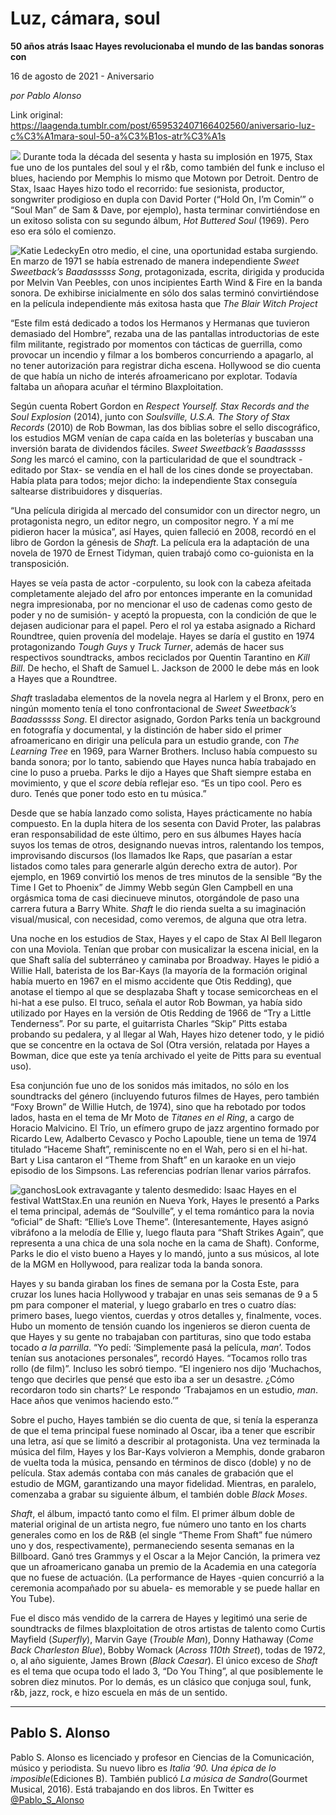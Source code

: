 # Luz, cámara, soul

**50 años atrás Isaac Hayes revolucionaba el mundo de las bandas sonoras con**

16 de agosto de 2021 - Aniversario

_por Pablo Alonso_

Link original: https://laagenda.tumblr.com/post/659532407166402560/aniversario-luz-c%C3%A1mara-soul-50-a%C3%B1os-atr%C3%A1s

![](https://64.media.tumblr.com/034fe27eb444fcff10e7b511e9695ea9/79ad40f2e7417e76-8b/s500x750/7067f1ff9f7b44325d150e67a0e4f92488e5aeca.jpg)
Durante toda la década del sesenta y hasta su implosión en 1975, Stax fue uno de los puntales del soul y el r&b, como también del funk e incluso el blues, haciendo por Memphis lo mismo que Motown por Detroit. Dentro de Stax, Isaac Hayes hizo todo el recorrido: fue sesionista, productor, songwriter prodigioso en dupla con David Porter (“Hold On, I’m Comin’” o “Soul Man” de Sam & Dave, por ejemplo), hasta terminar convirtiéndose en un exitoso solista con su segundo álbum, *Hot Buttered Soul* (1969). Pero eso era sólo el comienzo.

![Katie Ledecky](https://64.media.tumblr.com/014d3bdf5d2ea404b215a414b9d21afc/79ad40f2e7417e76-b7/s400x600/4b860a4684c16fb46349dbda2bc7c9014d7fbf64.jpg)En otro medio, el cine, una oportunidad estaba surgiendo. En marzo de 1971 se había estrenado de manera independiente *Sweet Sweetback’s Baadasssss Song*, protagonizada, escrita, dirigida y producida por Melvin Van Peebles, con unos incipientes Earth Wind & Fire en la banda sonora. De exhibirse inicialmente en sólo dos salas terminó convirtiéndose en la película independiente más exitosa hasta que *The Blair Witch Project*

“Este film está dedicado a todos los Hermanos y Hermanas que tuvieron demasiado del Hombre”, rezaba una de las pantallas introductorias de este film militante, registrado por momentos con tácticas de guerrilla, como provocar un incendio y filmar a los bomberos concurriendo a apagarlo, al no tener autorización para registrar dicha escena. Hollywood se dio cuenta de que había un nicho de interés afroamericano por explotar. Todavía faltaba un añopara acuñar el término Blaxploitation.

Según cuenta Robert Gordon en *Respect Yourself. Stax Records and the Soul Explosion* (2014), junto con *Soulsville, U.S.A. The Story of Stax Records* (2010) de Rob Bowman, las dos biblias sobre el sello discográfico, los estudios MGM venían de capa caída en las boleterías y buscaban una inversión barata de dividendos fáciles. *Sweet Sweetback’s Baadasssss Song* les marcó el camino, con la particularidad de que el soundtrack -editado por Stax- se vendía en el hall de los cines donde se proyectaban. Había plata para todos; mejor dicho: la independiente Stax conseguía saltearse distribuidores y disquerías.

“Una película dirigida al mercado del consumidor con un director negro, un protagonista negro, un editor negro, un compositor negro. Y a mí me pidieron hacer la música”, así Hayes, quien falleció en 2008, recordó en el libro de Gordon la génesis de *Shaft*. La película era la adaptación de una novela de 1970 de Ernest Tidyman, quien trabajó como co-guionista en la transposición. 

Hayes se veía pasta de actor -corpulento, su look con la cabeza afeitada completamente alejado del afro por entonces imperante en la comunidad negra impresionaba, por no mencionar el uso de cadenas como gesto de poder y no de sumisión- y aceptó la propuesta, con la condición de que le dejasen audicionar para el papel. Pero el rol ya estaba asignado a Richard Roundtree, quien provenía del modelaje. Hayes se daría el gustito en 1974 protagonizando *Tough Guys* y *Truck Turner*, además de hacer sus respectivos soundtracks, ambos reciclados por Quentin Tarantino en *Kill Bill*. De hecho, el Shaft de Samuel L. Jackson de 2000 le debe más en look a Hayes que a Roundtree.

*Shaft* trasladaba elementos de la novela negra al Harlem y el Bronx, pero en ningún momento tenía el tono confrontacional de *Sweet Sweetback’s Baadasssss Song*. El director asignado, Gordon Parks tenía un background en fotografía y documental, y la distinción de haber sido el primer afroamericano en dirigir una película para un estudio grande, con *The Learning Tree* en 1969, para Warner Brothers. Incluso había compuesto su banda sonora; por lo tanto, sabiendo que Hayes nunca había trabajado en cine lo puso a prueba. Parks le dijo a Hayes que Shaft siempre estaba en movimiento, y que el *score* debía reflejar eso. “Es un tipo cool. Pero es duro. Tenés que poner todo esto en tu música.”

Desde que se había lanzado como solista, Hayes prácticamente no había compuesto. En la dupla hitera de los sesenta con David Proter, las palabras eran responsabilidad de este último, pero en sus álbumes Hayes hacía suyos los temas de otros, designando nuevas intros, ralentando los tempos, improvisando discursos (los llamados Ike Raps, que pasarían a estar listados como tales para generarle algún derecho extra de autor). Por ejemplo, en 1969 convirtió los menos de tres minutos de la sensible “By the Time I Get to Phoenix” de Jimmy Webb según Glen Campbell en una orgásmica toma de casi diecinueve minutos, otorgándole de paso una carrera futura a Barry White. *Shaft* le dio rienda suelta a su imaginación visual/musical, con necesidad, como veremos, de alguna que otra letra.

Una noche en los estudios de Stax, Hayes y el capo de Stax Al Bell llegaron con una Moviola. Tenían que probar con musicalizar la escena inicial, en la que Shaft salía del subterráneo y caminaba por Broadway. Hayes le pidió a Willie Hall, baterista de los Bar-Kays (la mayoría de la formación original había muerto en 1967 en el mismo accidente que Otis Redding), que anotase el tiempo al que se desplazaba Shaft y tocase semicorcheas en el hi-hat a ese pulso. El truco, señala el autor Rob Bowman, ya había sido utilizado por Hayes en la versión de Otis Redding de 1966 de “Try a Little Tenderness”. Por su parte, el guitarrista Charles “Skip” Pitts estaba probando su pedalera, y al llegar al Wah, Hayes hizo detener todo, y le pidió que se concentre en la octava de Sol (Otra versión, relatada por Hayes a Bowman, dice que este ya tenía archivado el yeite de Pitts para su eventual uso). 

Esa conjunción fue uno de los sonidos más imitados, no sólo en los soundtracks del género (incluyendo futuros filmes de Hayes, pero también “Foxy Brown” de Willie Hutch, de 1974), sino que ha rebotado por todos lados, hasta en el tema de Mr Moto de *Titanes en el Ring*, a cargo de Horacio Malvicino. El Trío, un efímero grupo de jazz argentino formado por Ricardo Lew, Adalberto Cevasco y Pocho Lapouble, tiene un tema de 1974 titulado “Haceme Shaft”, reminiscente no en el Wah, pero si en el hi-hat. Bart y Lisa cantaron el “Theme from Shaft” en un karaoke en un viejo episodio de los Simpsons. Las referencias podrían llenar varios párrafos.

![ganchos](https://64.media.tumblr.com/aaf63da798fb5c444d23bd0060a0ccf6/79ad40f2e7417e76-ec/s500x750/b1d4bc0faa530a8e6b222d4d6e2076e5a5b6a433.jpg)Look extravagante y talento desmedido: Isaac Hayes en el festival WattStax.En una reunión en Nueva York, Hayes le presentó a Parks el tema principal, además de “Soulville”, y el tema romántico para la novia “oficial” de Shaft: “Ellie’s Love Theme”. (Interesantemente, Hayes asignó vibráfono a la melodía de Ellie y, luego flauta para “Shaft Strikes Again”, que representa a una chica de una sola noche en la cama de Shaft). Conforme, Parks le dio el visto bueno a Hayes y lo mandó, junto a sus músicos, al lote de la MGM en Hollywood, para realizar toda la banda sonora.

Hayes y su banda giraban los fines de semana por la Costa Este, para cruzar los lunes hacia Hollywood y trabajar en unas seis semanas de 9 a 5 pm para componer el material, y luego grabarlo en tres o cuatro días: primero bases, luego vientos, cuerdas y otros detalles y, finalmente, voces. Hubo un momento de tensión cuando los ingenieros se dieron cuenta de que Hayes y su gente no trabajaban con partituras, sino que todo estaba tocado *a la parrilla*. “Yo pedí: ‘Simplemente pasá la película, *man*’. Todos tenían sus anotaciones personales”, recordó Hayes. “Tocamos rollo tras rollo (de film)”. Incluso les sobró tiempo. “El ingeniero nos dijo ‘Muchachos, tengo que decirles que pensé que esto iba a ser un desastre. ¿Cómo recordaron todo sin charts?’ Le respondo ‘Trabajamos en un estudio, *man*. Hace años que venimos haciendo esto.’”

Sobre el pucho, Hayes también se dio cuenta de que, si tenía la esperanza de que el tema principal fuese nominado al Oscar, iba a tener que escribir una letra, así que se limitó a describir al protagonista. Una vez terminada la música del film, Hayes y los Bar-Kays volvieron a Memphis, donde grabaron de vuelta toda la música, pensando en términos de disco (doble) y no de película. Stax además contaba con más canales de grabación que el estudio de MGM, garantizando una mayor fidelidad. Mientras, en paralelo, comenzaba a grabar su siguiente álbum, el también doble *Black Moses*.

*Shaft*, el álbum, impactó tanto como el film. El primer álbum doble de material original de un artista negro, fue número uno tanto en los charts generales como en los de R&B (el single “Theme From Shaft” fue número uno y dos, respectivamente), permaneciendo sesenta semanas en la Billboard. Ganó tres Grammys y el Oscar a la Mejor Canción, la primera vez que un afroamericano ganaba un premio de la Academia en una categoría que no fuese de actuación. (La performance de Hayes -quien concurrió a la ceremonia acompañado por su abuela- es memorable y se puede hallar en You Tube). 

Fue el disco más vendido de la carrera de Hayes y legitimó una serie de soundtracks de filmes blaxploitation de otros artistas de talento como Curtis Mayfield (*Superfly*), Marvin Gaye (*Trouble Man*), Donny Hathaway (*Come Back Charleston Blue*), Bobby Womack (*Across 110th Street*), todas de 1972, o, al año siguiente, James Brown (*Black Caesar*). El único exceso de *Shaft* es el tema que ocupa todo el lado 3, “Do You Thing”, al que posiblemente le sobren diez minutos. Por lo demás, es un clásico que conjuga soul, funk, r&b, jazz, rock, e hizo escuela en más de un sentido.

  




---

Pablo S. Alonso
---------------

Pablo S. Alonso es licenciado y profesor en Ciencias de la Comunicación, músico y periodista. Su nuevo libro es *Italia ‘90. Una épica de lo imposible*(Ediciones B). También publicó *La música de Sandro*(Gourmet Musical, 2016). Está trabajando en dos libros. En Twitter es [@Pablo\_S\_Alonso](https://twitter.com/pablo_s_alonso)

